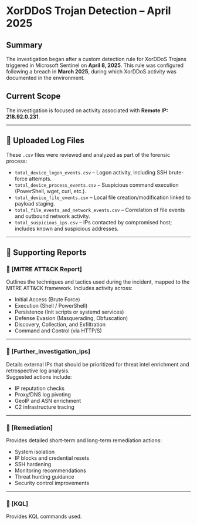 # XorDDoS Trojan Detection – April 2025

## Summary

The investigation began after a custom detection rule for XorDDoS Trojans triggered in Microsoft Sentinel on **April 8, 2025**. This rule was configured following a breach in **March 2025**, during which XorDDoS activity was documented in the environment.

## Current Scope

The investigation is focused on activity associated with **Remote IP: 218.92.0.231**.

---

## 📁 Uploaded Log Files

These `.csv` files were reviewed and analyzed as part of the forensic process:

- `total_device_logon_events.csv` – Logon activity, including SSH brute-force attempts.
- `total_device_process_events.csv` – Suspicious command execution (PowerShell, wget, curl, etc.).
- `total_device_file_events.csv` – Local file creation/modification linked to payload staging.
- `total_file_events_and_network_events.csv` – Correlation of file events and outbound network activity.
- `total_suspicious_ips.csv` – IPs contacted by compromised host; includes known and suspicious addresses.

---

## 📌 Supporting Reports

### 🔸 [MITRE ATT&CK Report]
Outlines the techniques and tactics used during the incident, mapped to the MITRE ATT&CK framework. Includes activity across:

- Initial Access (Brute Force)
- Execution (Shell / PowerShell)
- Persistence (Init scripts or systemd services)
- Defense Evasion (Masquerading, Obfuscation)
- Discovery, Collection, and Exfiltration
- Command and Control (via HTTP/S)

---

### 🔸 [Further_investigation_ips]
Details external IPs that should be prioritized for threat intel enrichment and retrospective log analysis.  
Suggested actions include:

- IP reputation checks
- Proxy/DNS log pivoting
- GeoIP and ASN enrichment
- C2 infrastructure tracing

---

### 🔸 [Remediation]
Provides detailed short-term and long-term remediation actions:

- System isolation
- IP blocks and credential resets
- SSH hardening
- Monitoring recommendations
- Threat hunting guidance
- Security control improvements

---

### 🔸 [KQL]
Provides KQL commands used.

